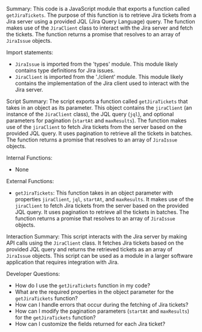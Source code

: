 Summary:
This code is a JavaScript module that exports a function called `getJiraTickets`. The purpose of this function is to retrieve Jira tickets from a Jira server using a provided JQL (Jira Query Language) query. The function makes use of the `JiraClient` class to interact with the Jira server and fetch the tickets. The function returns a promise that resolves to an array of `JiraIssue` objects.

Import statements:
- `JiraIssue` is imported from the 'types' module. This module likely contains type definitions for Jira issues.
- `JiraClient` is imported from the './client' module. This module likely contains the implementation of the Jira client used to interact with the Jira server.

Script Summary:
The script exports a function called `getJiraTickets` that takes in an object as its parameter. This object contains the `jiraClient` (an instance of the `JiraClient` class), the JQL query (`jql`), and optional parameters for pagination (`startAt` and `maxResults`). The function makes use of the `jiraClient` to fetch Jira tickets from the server based on the provided JQL query. It uses pagination to retrieve all the tickets in batches. The function returns a promise that resolves to an array of `JiraIssue` objects.

Internal Functions:
- None

External Functions:
- `getJiraTickets`: This function takes in an object parameter with properties `jiraClient`, `jql`, `startAt`, and `maxResults`. It makes use of the `jiraClient` to fetch Jira tickets from the server based on the provided JQL query. It uses pagination to retrieve all the tickets in batches. The function returns a promise that resolves to an array of `JiraIssue` objects.

Interaction Summary:
This script interacts with the Jira server by making API calls using the `JiraClient` class. It fetches Jira tickets based on the provided JQL query and returns the retrieved tickets as an array of `JiraIssue` objects. This script can be used as a module in a larger software application that requires integration with Jira.

Developer Questions:
- How do I use the `getJiraTickets` function in my code?
- What are the required properties in the object parameter for the `getJiraTickets` function?
- How can I handle errors that occur during the fetching of Jira tickets?
- How can I modify the pagination parameters (`startAt` and `maxResults`) for the `getJiraTickets` function?
- How can I customize the fields returned for each Jira ticket?